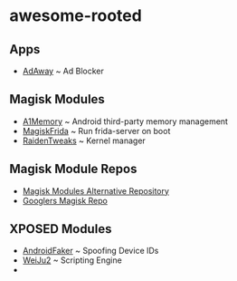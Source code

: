 # awesome-rooted 
## Apps 
- [AdAway](https://github.com/AdAway/AdAway) ~ Ad Blocker
## Magisk Modules
- [A1Memory](https://github.com/OneB1ank/A1Memory) ~ Android third-party memory management
- [MagiskFrida](https://github.com/ViRb3/magisk-frida) ~ Run frida-server on boot
- [RaidenTweaks](https://github.com/raidenkkj/Raiden-Tweaks) ~ Kernel manager
## Magisk Module Repos 
- [Magisk Modules Alternative Repository](https://github.com/Magisk-Modules-Alt-Repo)
- [Googlers Magisk Repo](https://github.com/Googlers-Repo/magisk)
## XPOSED Modules 
- [AndroidFaker](https://github.com/Android1500/AndroidFaker) ~ Spoofing Device IDs
- [WeiJu2](https://github.com/ikws4/WeiJu2) ~ Scripting Engine
- 
